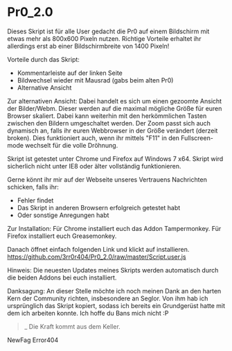 Pr0_2.0
=======

Dieses Skript ist für alle User gedacht die Pr0 auf einem Bildschirm mit etwas mehr als 800x600 Pixeln nutzen.
Richtige Vorteile erhaltet ihr allerdings erst ab einer Bildschirmbreite von 1400 Pixeln!

Vorteile durch das Skript:
- Kommentarleiste auf der linken Seite
- Bildwechsel wieder mit Mausrad (gabs beim alten Pr0)
- Alternative Ansicht
 
Zur alternativen Ansicht:
Dabei handelt es sich um einen gezoomte Ansicht der Bilder/Webm. Dieser werden auf die maximal mögliche Größe für euren Browser skaliert. Dabei kann weiterhin mit den herkömmlichen Tasten zwischen den Bildern umgeschaltet werden. Der Zoom passt sich auch dynamisch an, falls ihr euren Webbrowser in der Größe verändert (derzeit broken). Dies funktioniert auch, wenn ihr mittels "F11" in den Fullscreen-mode wechselt für die volle Dröhnung.

Skript ist getestet unter Chrome und Firefox auf Windows 7 x64.
Skript wird sicherlich nicht unter IE8 oder älter vollständig funktionieren.

Gerne könnt ihr mir auf der Webseite unseres Vertrauens Nachrichten schicken, falls ihr:
- Fehler findet
- Das Skript in anderen Browsern erfolgreich getestet habt
- Oder sonstige Anregungen habt

Zur Installation:
Für Chrome installiert euch das Addon Tampermonkey.
Für Firefox installiert euch Greasemonkey.

Danach öffnet einfach folgenden Link und klickt auf installieren.
https://github.com/3rr0r404/Pr0_2.0/raw/master/Script.user.js

Hinweis: Die neuesten Updates meines Skripts werden automatisch durch die beiden Addons bei euch installiert.

Danksagung:
An dieser Stelle möchte ich noch meinen Dank an den harten Kern der Community richten, insbesondere an Seglor. Von ihm hab ich ursprünglich das Skript kopiert, sodass ich bereits ein Grundgerüst hatte mit dem ich arbeiten konnte. Ich hoffe du Bans mich nicht :P


>_ Die Kraft kommt aus dem Keller.

NewFag Error404
